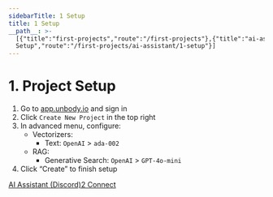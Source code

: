 ```yaml
---
sidebarTitle: 1 Setup
title: 1 Setup
__path__: >-
  [{"title":"first-projects","route":"/first-projects"},{"title":"ai-assistant","route":"/first-projects/ai-assistant"},{"title":"1
  Setup","route":"/first-projects/ai-assistant/1-setup"}]
---
```


# 1\. Project Setup

1.  Go to [app.unbody.io](https://app.unbody.io) and sign in
2.  Click `Create New Project` in the top right
3.  In advanced menu, configure:
    -   Vectorizers:
        -   Text: `OpenAI` > `ada-002`
    -   RAG:
        -   Generative Search: `OpenAI` > `GPT-4o-mini`
4.  Click “Create” to finish setup

[AI Assistant (Discord)](/first-projects/ai-assistant "AI Assistant (Discord)")[2 Connect](/first-projects/ai-assistant/2-connect "2 Connect")
